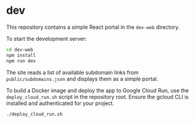 # dev

This repository contains a simple React portal in the `dev-web` directory.

To start the development server:

```bash
cd dev-web
npm install
npm run dev
```

The site reads a list of available subdomain links from `public/subdomains.json` and displays them as a simple portal.

To build a Docker image and deploy the app to Google Cloud Run, use the
`deploy_cloud_run.sh` script in the repository root. Ensure the gcloud CLI is
installed and authenticated for your project.

```
./deploy_cloud_run.sh
```
